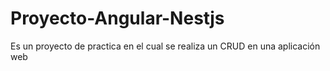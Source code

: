 # Proyecto-Angular-Nestjs
Es un proyecto de practica en el cual se realiza un CRUD en una aplicación web
